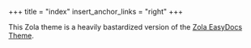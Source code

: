 +++
title = "index"
insert_anchor_links = "right"
+++

This Zola theme is a heavily bastardized version of the [Zola EasyDocs Theme](https://github.com/codeandmedia/zola_easydocs_theme).